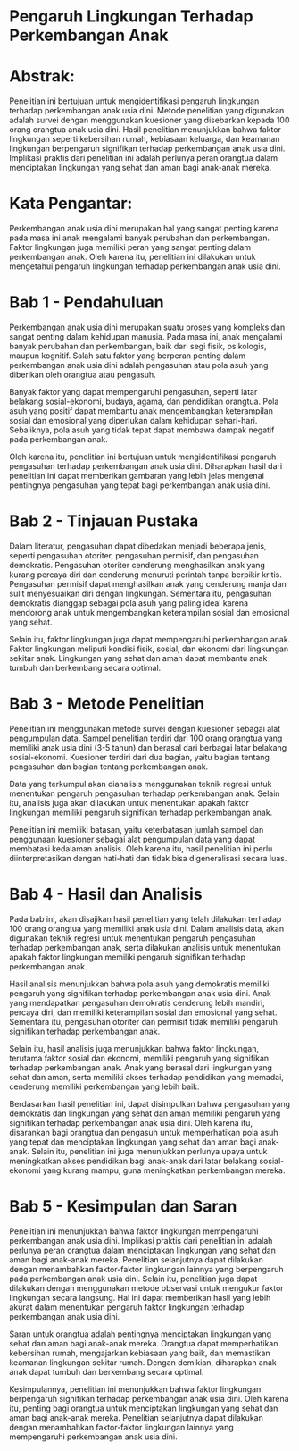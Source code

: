 # Pengaruh Lingkungan Terhadap Perkembangan Anak
# Abstrak:
Penelitian ini bertujuan untuk mengidentifikasi pengaruh lingkungan terhadap perkembangan anak usia dini. Metode penelitian yang digunakan adalah survei dengan menggunakan kuesioner yang disebarkan kepada 100 orang orangtua anak usia dini. Hasil penelitian menunjukkan bahwa faktor lingkungan seperti kebersihan rumah, kebiasaan keluarga, dan keamanan lingkungan berpengaruh signifikan terhadap perkembangan anak usia dini. Implikasi praktis dari penelitian ini adalah perlunya peran orangtua dalam menciptakan lingkungan yang sehat dan aman bagi anak-anak mereka.
# Kata Pengantar:
Perkembangan anak usia dini merupakan hal yang sangat penting karena pada masa ini anak mengalami banyak perubahan dan perkembangan. Faktor lingkungan juga memiliki peran yang sangat penting dalam perkembangan anak. Oleh karena itu, penelitian ini dilakukan untuk mengetahui pengaruh lingkungan terhadap perkembangan anak usia dini.
# Bab 1 - Pendahuluan
Perkembangan anak usia dini merupakan suatu proses yang kompleks dan sangat penting dalam kehidupan manusia. Pada masa ini, anak mengalami banyak perubahan dan perkembangan, baik dari segi fisik, psikologis, maupun kognitif. Salah satu faktor yang berperan penting dalam perkembangan anak usia dini adalah pengasuhan atau pola asuh yang diberikan oleh orangtua atau pengasuh.

Banyak faktor yang dapat mempengaruhi pengasuhan, seperti latar belakang sosial-ekonomi, budaya, agama, dan pendidikan orangtua. Pola asuh yang positif dapat membantu anak mengembangkan keterampilan sosial dan emosional yang diperlukan dalam kehidupan sehari-hari. Sebaliknya, pola asuh yang tidak tepat dapat membawa dampak negatif pada perkembangan anak.

Oleh karena itu, penelitian ini bertujuan untuk mengidentifikasi pengaruh pengasuhan terhadap perkembangan anak usia dini. Diharapkan hasil dari penelitian ini dapat memberikan gambaran yang lebih jelas mengenai pentingnya pengasuhan yang tepat bagi perkembangan anak usia dini.

# Bab 2 - Tinjauan Pustaka
Dalam literatur, pengasuhan dapat dibedakan menjadi beberapa jenis, seperti pengasuhan otoriter, pengasuhan permisif, dan pengasuhan demokratis. Pengasuhan otoriter cenderung menghasilkan anak yang kurang percaya diri dan cenderung menuruti perintah tanpa berpikir kritis. Pengasuhan permisif dapat menghasilkan anak yang cenderung manja dan sulit menyesuaikan diri dengan lingkungan. Sementara itu, pengasuhan demokratis dianggap sebagai pola asuh yang paling ideal karena mendorong anak untuk mengembangkan keterampilan sosial dan emosional yang sehat.

Selain itu, faktor lingkungan juga dapat mempengaruhi perkembangan anak. Faktor lingkungan meliputi kondisi fisik, sosial, dan ekonomi dari lingkungan sekitar anak. Lingkungan yang sehat dan aman dapat membantu anak tumbuh dan berkembang secara optimal.

# Bab 3 - Metode Penelitian
Penelitian ini menggunakan metode survei dengan kuesioner sebagai alat pengumpulan data. Sampel penelitian terdiri dari 100 orang orangtua yang memiliki anak usia dini (3-5 tahun) dan berasal dari berbagai latar belakang sosial-ekonomi. Kuesioner terdiri dari dua bagian, yaitu bagian tentang pengasuhan dan bagian tentang perkembangan anak.

Data yang terkumpul akan dianalisis menggunakan teknik regresi untuk menentukan pengaruh pengasuhan terhadap perkembangan anak. Selain itu, analisis juga akan dilakukan untuk menentukan apakah faktor lingkungan memiliki pengaruh signifikan terhadap perkembangan anak.

Penelitian ini memiliki batasan, yaitu keterbatasan jumlah sampel dan penggunaan kuesioner sebagai alat pengumpulan data yang dapat membatasi kedalaman analisis. Oleh karena itu, hasil penelitian ini perlu diinterpretasikan dengan hati-hati dan tidak bisa digeneralisasi secara luas.

# Bab 4 - Hasil dan Analisis
Pada bab ini, akan disajikan hasil penelitian yang telah dilakukan terhadap 100 orang orangtua yang memiliki anak usia dini. Dalam analisis data, akan digunakan teknik regresi untuk menentukan pengaruh pengasuhan terhadap perkembangan anak, serta dilakukan analisis untuk menentukan apakah faktor lingkungan memiliki pengaruh signifikan terhadap perkembangan anak.

Hasil analisis menunjukkan bahwa pola asuh yang demokratis memiliki pengaruh yang signifikan terhadap perkembangan anak usia dini. Anak yang mendapatkan pengasuhan demokratis cenderung lebih mandiri, percaya diri, dan memiliki keterampilan sosial dan emosional yang sehat. Sementara itu, pengasuhan otoriter dan permisif tidak memiliki pengaruh signifikan terhadap perkembangan anak.

Selain itu, hasil analisis juga menunjukkan bahwa faktor lingkungan, terutama faktor sosial dan ekonomi, memiliki pengaruh yang signifikan terhadap perkembangan anak. Anak yang berasal dari lingkungan yang sehat dan aman, serta memiliki akses terhadap pendidikan yang memadai, cenderung memiliki perkembangan yang lebih baik.

Berdasarkan hasil penelitian ini, dapat disimpulkan bahwa pengasuhan yang demokratis dan lingkungan yang sehat dan aman memiliki pengaruh yang signifikan terhadap perkembangan anak usia dini. Oleh karena itu, disarankan bagi orangtua dan pengasuh untuk memperhatikan pola asuh yang tepat dan menciptakan lingkungan yang sehat dan aman bagi anak-anak. Selain itu, penelitian ini juga menunjukkan perlunya upaya untuk meningkatkan akses pendidikan bagi anak-anak dari latar belakang sosial-ekonomi yang kurang mampu, guna meningkatkan perkembangan mereka.

# Bab 5 - Kesimpulan dan Saran
Penelitian ini menunjukkan bahwa faktor lingkungan mempengaruhi perkembangan anak usia dini. Implikasi praktis dari penelitian ini adalah perlunya peran orangtua dalam menciptakan lingkungan yang sehat dan aman bagi anak-anak mereka. Penelitian selanjutnya dapat dilakukan dengan menambahkan faktor-faktor lingkungan lainnya yang berpengaruh pada perkembangan anak usia dini. Selain itu, penelitian juga dapat dilakukan dengan menggunakan metode observasi untuk mengukur faktor lingkungan secara langsung. Hal ini dapat memberikan hasil yang lebih akurat dalam menentukan pengaruh faktor lingkungan terhadap perkembangan anak usia dini.

Saran untuk orangtua adalah pentingnya menciptakan lingkungan yang sehat dan aman bagi anak-anak mereka. Orangtua dapat memperhatikan kebersihan rumah, mengajarkan kebiasaan yang baik, dan memastikan keamanan lingkungan sekitar rumah. Dengan demikian, diharapkan anak-anak dapat tumbuh dan berkembang secara optimal.

Kesimpulannya, penelitian ini menunjukkan bahwa faktor lingkungan berpengaruh signifikan terhadap perkembangan anak usia dini. Oleh karena itu, penting bagi orangtua untuk menciptakan lingkungan yang sehat dan aman bagi anak-anak mereka. Penelitian selanjutnya dapat dilakukan dengan menambahkan faktor-faktor lingkungan lainnya yang mempengaruhi perkembangan anak usia dini.